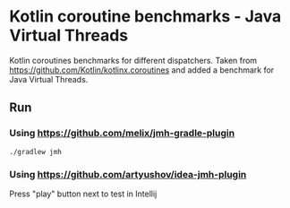 # Kotlin coroutine benchmarks - Java Virtual Threads

Kotlin coroutines benchmarks for different dispatchers. Taken
from https://github.com/Kotlin/kotlinx.coroutines and added a 
benchmark for Java Virtual Threads.

## Run

### Using https://github.com/melix/jmh-gradle-plugin 

`./gradlew jmh`

### Using https://github.com/artyushov/idea-jmh-plugin

Press "play" button next to test in Intellij